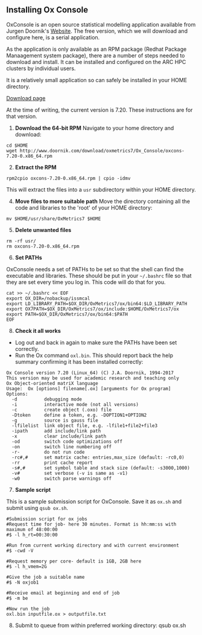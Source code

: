 ## Installing Ox Console

OxConsole is an open source statistical modelling application available from Jurgen Doornik's [Website](http://www.doornik.com/download.html).
The free version, which we will download and configure here, is a serial application.

As the application is only available as an RPM package (Redhat Package Manaagement system package), 
there are a number of steps needed to download and install. It can be installed and configured on the ARC HPC clusters by individual users.

It is a relatively small application so can safely be installed in your HOME directory.

[Download page](http://www.doornik.com/download/oxmetrics7/Ox_Console/)

At the time of writing, the current version is 7.20. These instructions are for that version.

1. **Download the 64-bit RPM**
Navigate to your home directory and download:

```
cd $HOME
wget http://www.doornik.com/download/oxmetrics7/Ox_Console/oxcons-7.20-0.x86_64.rpm
```

2. **Extract the RPM**
```
rpm2cpio oxcons-7.20-0.x86_64.rpm | cpio -idmv
```
This will extract the files into a `usr` subdirectory within your HOME directory.

4. **Move files to more suitable path** 
Move the directory containing all the code and libraries to the 'root' of your HOME directory:

```
mv $HOME/usr/share/OxMetrics7 $HOME
```
5. **Delete unwanted files**

```
rm -rf usr/
rm oxcons-7.20-0.x86_64.rpm
```

6. **Set PATHs**

OxConsole needs a set of PATHs to be set so that the shell can find the executable and libraries.  These should be put in your `~/.bashrc` file
so that they are set every time you log in. This code will do that for you.

```
cat >> ~/.bashrc << EOF
export OX_DIR=/nobackup/issmcal
export LD_LIBRARY_PATH=$OX_DIR/OxMetrics7/ox/bin64:$LD_LIBRARY_PATH
export OX7PATH=$OX_DIR/OxMetrics7/ox/include:$HOME/OxMetrics7/ox
export PATH=$OX_DIR/OxMetrics7/ox/bin64:$PATH
EOF
```

8. **Check it all works**
* Log out and back in again to make sure the PATHs have been set correctly.
* Run the Ox command `oxl.bin`. This should report back the help summary confirming it has been installed correctly:

```
Ox Console version 7.20 (Linux_64) (C) J.A. Doornik, 1994-2017
This version may be used for academic research and teaching only
Ox Object-oriented matriX language
Usage:	Ox [options] filename[.ox] [arguments for Ox program]
Options:
  -d          debugging mode
  -i          interactive mode (not all versions)
  -c          create object (.oxo) file
  -Dtoken     define a token, e.g. -DOPTION1+OPTION2
  -g          source is gauss file
  -lfilelist  link object file, e.g. -lfile1+file2+file3
  -ipath      add include/link path
  -x          clear include/link path
  -od         switch code optimizations off
  -on         switch line numbering off
  -r-         do not run code
  -rc#,#      set matrix cache: entries,max_size (default: -rc0,0)
  -rr         print cache report
  -s#,#       set symbol table and stack size (default: -s3000,1000)
  -v#         set verbose (-v is same as -v1)
  -w0         switch parse warnings off
```

7. **Sample script** 

This is a sample submission script for OxConsole. Save it as `ox.sh` and submit using `qsub ox.sh`.

```
#Submission script for ox jobs
#Request time for job- here 30 minutes. Format is hh:mm:ss with maximum of 48:00:00
#$ -l h_rt=00:30:00

#Run from current working directory and with current environment
#$ -cwd -V

#Request memory per core- default is 1GB, 2GB here
#$ -l h_vmem=2G

#Give the job a suitable name
#$ -N oxjob1

#Receive email at beginning and end of job
#$ -m be

#Now run the job
oxl.bin inputfile.ox > outputfile.txt
```

8. Submit to queue from within preferred working directory:
qsub ox.sh
